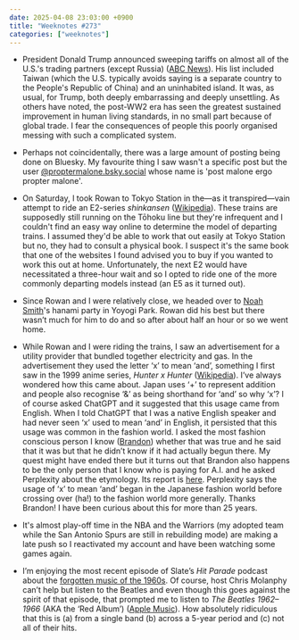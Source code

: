 ```yaml
---
date: 2025-04-08 23:03:00 +0900
title: "Weeknotes #273"
categories: ["weeknotes"]
---
```


- President Donald Trump announced sweeping tariffs on almost all of the U.S.'s trading partners (except Russia) ([ABC News](https://www.abc.net.au/news/2025-04-03/donald-trump-tariffs-reciprocal-trade-announcement/105125434)). His list included Taiwan (which the U.S. typically avoids saying is a separate country to the People's Republic of China) and an uninhabited island. It was, as usual, for Trump, both deeply embarrassing and deeply unsettling. As others have noted, the post-WW2 era has seen the greatest sustained improvement in human living standards, in no small part because of global trade. I fear the consequences of people this poorly organised messing with such a complicated system.

- Perhaps not coincidentally, there was a large amount of posting being done on Bluesky. My favourite thing I saw wasn't a specific post but the user [@proptermalone.bsky.social](https://bsky.app/profile/proptermalone.bsky.social) whose name is 'post malone ergo propter malone'.

- On Saturday, I took Rowan to Tokyo Station in the—as it transpired—vain attempt to ride an E2-series _shinkansen_ ([Wikipedia](https://en.wikipedia.org/wiki/E2_Series_Shinkansen)). These trains are supposedly still running on the Tōhoku line but they're infrequent and I couldn't find an easy way online to determine the model of departing trains. I assumed they'd be able to work that out easily at Tokyo Station but no, they had to consult a physical book. I suspect it's the same book that one of the websites I found advised you to buy if you wanted to work this out at home. Unfortunately, the next E2 would have necessitated a three-hour wait and so I opted to ride one of the more commonly departing models instead (an E5 as it turned out).

- Since Rowan and I were relatively close, we headed over to [Noah Smith](https://www.noahpinion.blog/)'s hanami party in Yoyogi Park. Rowan did his best but there wasn’t much for him to do and so after about half an hour or so we went home.

- While Rowan and I were riding the trains, I saw an advertisement for a utility provider that bundled together electricity and gas. In the advertisement they used the letter ‘x’ to mean ‘and’, something I first saw in the 1999 anime series, _Hunter x Hunter_ ([Wikipedia](https://en.wikipedia.org/wiki/Hunter_×_Hunter_(1999_TV_series))). I’ve always wondered how this came about. Japan uses ‘+’ to represent addition and people also recognise ‘&’ as being shorthand for ‘and’ so why ‘x’? I of course asked ChatGPT and it suggested that this usage came from English. When I told ChatGPT that I was a native English speaker and had never seen ‘x’ used to mean ‘and’ in English, it persisted that this usage was common in the fashion world. I asked the most fashion conscious person I know ([Brandon](https://sangsara.net)) whether that was true and he said that it was but that he didn’t know if it had actually begun there. My quest might have ended there but it turns out that Brandon also happens to be the only person that I know who is paying for A.I. and he asked Perplexity about the etymology. Its report is [here](https://www.perplexity.ai/search/b8f640ab-7d22-4195-bd37-6d35d907f748). Perplexity says the usage of ‘x’ to mean ‘and’ began in the Japanese fashion world before crossing over (ha!) to the fashion world more generally. Thanks Brandon! I have been curious about this for more than 25 years.

- It's almost play-off time in the NBA and the Warriors (my adopted team while the San Antonio Spurs are still in rebuilding mode) are making a late push so I reactivated my account and have been watching some games again.

- I’m enjoying the most recent episode of Slate’s _Hit Parade_ podcast about the [forgotten music of the 1960s](https://slate.com/podcasts/hit-parade/2025/03/kyu-sakamoto-the-singing-nun-and-forgotten-hits-of-the-1960s). Of course, host Chris Molanphy can’t help but listen to the Beatles and even though this goes against the spirit of that episode, that prompted me to listen to _The Beatles 1962–1966_ (AKA the ‘Red Album’) ([Apple Music](https://music.apple.com/jp/album/the-beatles-1962-1966-2023-edition-the-red-album/1713066744?l=en-US)). How absolutely ridiculous that this is (a) from a single band (b) across a 5-year period and (c) not all of their hits.
